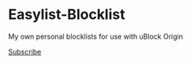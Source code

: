 # Easylist-Blocklist
My own personal blocklists for use with uBlock Origin

[Subscribe](abp:subscribe?location=https%3A%2F%2Fgithub.com%2FDeanosim%2FEasylist-Blocklist%2Fraw%2Fmain%2FDeanosim-Blocklist.txt&amp;title=Deanosim-Blocklist")
